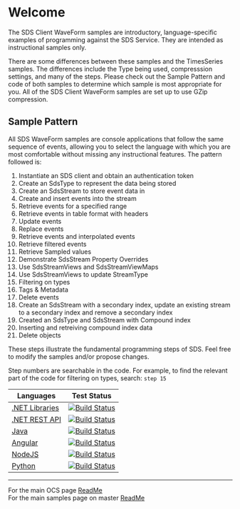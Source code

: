 # Welcome

The SDS Client WaveForm samples are introductory, language-specific examples of programming against the SDS Service. They are intended as instructional samples only.

There are some differences between these samples and the TimesSeries samples. The differences include the Type being used, compresssion settings, and many of the steps. Please check out the Sample Pattern and code of both samples to determine which sample is most appropriate for you. All of the SDS Client WaveForm samples are set up to use GZip compression.

## Sample Pattern

All SDS WaveForm samples are console applications that follow the same sequence of events, allowing you to select the language with which you are most comfortable without missing any instructional features. The pattern followed is:

1. Instantiate an SDS client and obtain an authentication token
1. Create an SdsType to represent the data being stored
1. Create an SdsStream to store event data in
1. Create and insert events into the stream
1. Retrieve events for a specified range
1. Retrieve events in table format with headers
1. Update events
1. Replace events
1. Retrieve events and interpolated events
1. Retrieve filtered events
1. Retrieve Sampled values
1. Demonstrate SdsStream Property Overrides
1. Use SdsStreamViews and SdsStreamViewMaps
1. Use SdsStreamViews to update StreamType
1. Filtering on types
1. Tags & Metadata
1. Delete events
1. Create an SdsStream with a secondary index, update an existing stream to a secondary index and remove a secondary index
1. Created an SdsType and SdsStream with Compound index
1. Inserting and retreiving compound index data
1. Delete objects

These steps illustrate the fundamental programming steps of SDS. Feel free to modify the samples and/or propose changes.

Step numbers are searchable in the code. For example, to find the relevant part of the code for filtering on types, search: `step 15`

| Languages                                   | Test Status                                                                                                                                                                                                                       |
| ------------------------------------------- | --------------------------------------------------------------------------------------------------------------------------------------------------------------------------------------------------------------------------------- |
| [.NET Libraries](DotNet/SdsClientLibraries) | [![Build Status](https://dev.azure.com/osieng/engineering/_apis/build/status/product-readiness/OCS/SDS_DotNet_Libs?branchName=master)](https://dev.azure.com/osieng/engineering/_build/latest?definitionId=887&branchName=master) |
| [.NET REST API](DotNet/SdsRestApiCore)      | [![Build Status](https://dev.azure.com/osieng/engineering/_apis/build/status/product-readiness/OCS/SDS_DotNet_REST?branchName=master)](https://dev.azure.com/osieng/engineering/_build/latest?definitionId=888&branchName=master) |
| [Java](Java)                                | [![Build Status](https://dev.azure.com/osieng/engineering/_apis/build/status/product-readiness/OCS/SDS_Java?branchName=master)](https://dev.azure.com/osieng/engineering/_build/latest?definitionId=920&branchName=master)        |
| [Angular](Angular)                          | [![Build Status](https://dev.azure.com/osieng/engineering/_apis/build/status/product-readiness/OCS/SDS_Angular?branchName=master)](https://dev.azure.com/osieng/engineering/_build/latest?definitionId=921&branchName=master)     |
| [NodeJS](NodeJS)                            | [![Build Status](https://dev.azure.com/osieng/engineering/_apis/build/status/product-readiness/OCS/SDS_NodeJs?branchName=master)](https://dev.azure.com/osieng/engineering/_build/latest?definitionId=924&branchName=master)      |
| [Python](Python)</a>                        | [![Build Status](https://dev.azure.com/osieng/engineering/_apis/build/status/product-readiness/OCS/SDS_Python?branchName=master)](https://dev.azure.com/osieng/engineering/_build/latest?definitionId=925&branchName=master)      |

---

For the main OCS page [ReadMe](https://github.com/osisoft/OSI-Samples-OCS)  
For the main samples page on master [ReadMe](https://github.com/osisoft/OSI-Samples)
